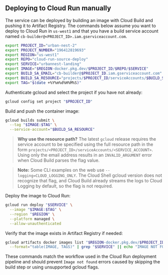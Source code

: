 ## Deploying to Cloud Run manually

The service can be deployed by building an image with Cloud Build and pushing it to Artifact Registry. The commands below assume you want to deploy to Cloud Run in `us-west1` and that you have a build service account named `cb-builder@<PROJECT_ID>.iam.gserviceaccount.com`.

```bash
export PROJECT_ID="urban-nest-2"
export PROJECT_NUMBER="196412819693"
export REGION="us-west1"
export REPO="cloud-run-source-deploy"
export SERVICE="urbannest-landing"
export IMAGE="$REGION-docker.pkg.dev/$PROJECT_ID/$REPO/$SERVICE"
export BUILD_SA_EMAIL="cb-builder@$PROJECT_ID.iam.gserviceaccount.com"
export BUILD_SA_RESOURCE="projects/$PROJECT_ID/serviceAccounts/$BUILD_SA_EMAIL"
export TAG="$(date +%Y%m%d%H%M%S)"
```

Authenticate gcloud and select the project if you have not already:

```bash
gcloud config set project "$PROJECT_ID"
```

Build and push the container image:

```bash
gcloud builds submit \
  --tag "$IMAGE:$TAG" \
  --service-account="$BUILD_SA_RESOURCE"
```

> **Why use the resource path?** The latest `gcloud` release requires
> the service account to be specified using the full resource path in
> the form `projects/<PROJECT_ID>/serviceAccounts/<SERVICE_ACCOUNT>`.
> Using only the email address results in an `INVALID_ARGUMENT` error
> when Cloud Build parses the flag value.

> **Note:** Some CLI examples on the web use `--logging=CLOUD_LOGGING_ONLY`. The Cloud Shell gcloud version does not recognize that flag, and Cloud Build already streams the logs to Cloud Logging by default, so the flag is not required.

Deploy the image to Cloud Run:

```bash
gcloud run deploy "$SERVICE" \
  --image "$IMAGE:$TAG" \
  --region "$REGION" \
  --platform managed \
  --allow-unauthenticated
```

Verify that the image exists in Artifact Registry if needed:

```bash
gcloud artifacts docker images list "$REGION-docker.pkg.dev/$PROJECT_ID/$REPO" \
  --format="table(IMAGE, TAGS)" | grep "$SERVICE" || echo "IMAGE NOT FOUND"
```

These commands match the workflow used in the Cloud Run deployment pipeline and should prevent `Image not found` errors caused by skipping the build step or using unsupported gcloud flags.
